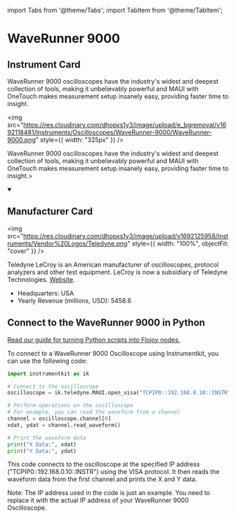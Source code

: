 
import Tabs from '@theme/Tabs';
import TabItem from '@theme/TabItem';

# WaveRunner 9000

## Instrument Card

<div className="flex">

<div>

WaveRunner 9000 oscilloscopes have the industry's widest and deepest collection of tools, making it unbelievably powerful and MAUI with OneTouch makes measurement setup insanely easy, providing faster time to insight.

</div>

<img src="https://res.cloudinary.com/dhopxs1y3/image/upload/e_bgremoval/v1692118481/Instruments/Oscilloscopes/WaveRunner-9000/WaveRunner-9000.png" style={{ width: "325px" }} />

</div>

WaveRunner 9000 oscilloscopes have the industry's widest and deepest collection of tools, making it unbelievably powerful and MAUI with OneTouch makes measurement setup insanely easy, providing faster time to insight.>

<details open>
<summary><h2>Manufacturer Card</h2></summary>

<img src="https://res.cloudinary.com/dhopxs1y3/image/upload/v1692125958/Instruments/Vendor%20Logos/Teledyne.png" style={{ width: "100%", objectFit: "cover" }} />

Teledyne LeCroy is an American manufacturer of oscilloscopes, protocol analyzers and other test equipment. LeCroy is now a subsidiary of Teledyne Technologies. <a href="https://www.teledynelecroy.com/">Website</a>.

<ul>
  <li>Headquarters: USA</li>
  <li>Yearly Revenue (millions, USD): 5458.6</li>
</ul>
</details>

## Connect to the WaveRunner 9000 in Python

[Read our guide for turning Python scripts into Flojoy nodes.](https://docs.flojoy.ai/custom-nodes/creating-custom-node/)


<Tabs>
<TabItem value="Instrumentkit" label="Instrumentkit">

To connect to a WaveRunner 9000 Oscilloscope using Instrumentkit, you can use the following code:

```python
import instrumentkit as ik

# Connect to the oscilloscope
oscilloscope = ik.teledyne.MAUI.open_visa("TCPIP0::192.168.0.10::INSTR")

# Perform operations on the oscilloscope
# For example, you can read the waveform from a channel
channel = oscilloscope.channel[0]
xdat, ydat = channel.read_waveform()

# Print the waveform data
print("X Data:", xdat)
print("Y Data:", ydat)
```

This code connects to the oscilloscope at the specified IP address ("TCPIP0::192.168.0.10::INSTR") using the VISA protocol. It then reads the waveform data from the first channel and prints the X and Y data.

Note: The IP address used in the code is just an example. You need to replace it with the actual IP address of your WaveRunner 9000 Oscilloscope.

</TabItem>
</Tabs>